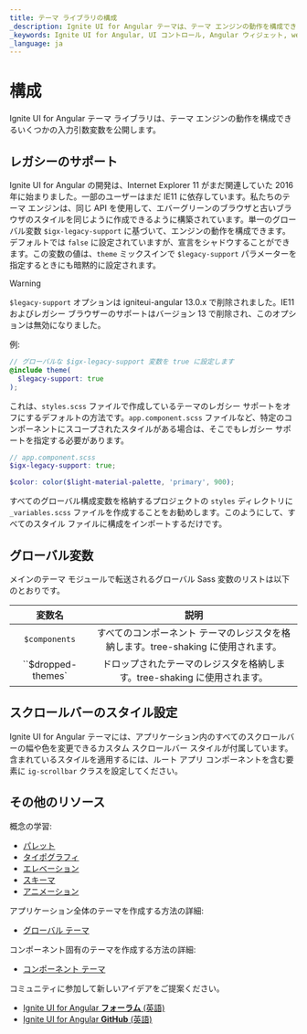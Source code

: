 ```yaml
---
title: テーマ ライブラリの構成
_description: Ignite UI for Angular テーマは、テーマ エンジンの動作を構成できるいくつかのグローバル変数を提供します。
_keywords: Ignite UI for Angular, UI コントロール, Angular ウィジェット, web ウィジェット, UI ウィジェット, Angular, ネイティブ Angular コンポーネント スイート, ネイティブ Angular コントロール, ネイティブ Angular コンポーネント ライブラリ, ネイティブ Angular コンポーネント, Angular Theming コンポーネント, Angular Theming
_language: ja
---
```


# 構成

<div class="highlight">Ignite UI for Angular テーマ ライブラリは、テーマ エンジンの動作を構成できるいくつかの入力引数変数を公開します。</div>
<div class="divider"></div>

## レガシーのサポート

Ignite UI for Angular の開発は、Internet Explorer 11 がまだ関連していた 2016 年に始まりました。一部のユーザーはまだ IE11 に依存しています。私たちのテーマ エンジンは、同じ API を使用して、エバーグリーンのブラウザと古いブラウザのスタイルを同じように作成できるように構築されています。単一のグローバル変数 `$igx-legacy-support` に基づいて、エンジンの動作を構成できます。デフォルトでは `false` に設定されていますが、宣言をシャドウすることができます。この変数の値は、`theme` ミックスインで `$legacy-support` パラメーターを指定するときにも暗黙的に設定されます。

> [!WARNING]
> `$legacy-support` オプションは igniteui-angular 13.0.x で削除されました。IE11 およびレガシー ブラウザーのサポートはバージョン 13 で削除され、このオプションは無効になりました。

例:

```scss
// グローバルな $igx-legacy-support 変数を true に設定します
@include theme(
  $legacy-support: true
);
```

これは、`styles.scss` ファイルで作成しているテーマのレガシー サポートをオフにするデフォルトの方法です。`app.component.scss` ファイルなど、特定のコンポーネントにスコープされたスタイルがある場合は、そこでもレガシー サポートを指定する必要があります。

```scss
// app.component.scss
$igx-legacy-support: true;

$color: color($light-material-palette, 'primary', 900);
```

すべてのグローバル構成変数を格納するプロジェクトの `styles` ディレクトリに `_variables.scss` ファイルを作成することをお勧めします。このようにして、すべてのスタイル ファイルに構成をインポートするだけです。

## グローバル変数

メインのテーマ モジュールで転送されるグローバル Sass 変数のリストは以下のとおりです。

| 変数名 | 説明                                                                 |
|:-------------:|:---------------------------------------------------------------------------:|
| `$components` | すべてのコンポーネント テーマのレジスタを格納します。tree-shaking に使用されます。            |
| ``$dropped-themes`  | ドロップされたテーマのレジスタを格納します。tree-shaking に使用されます。  |

## スクロールバーのスタイル設定

Ignite UI for Angular テーマには、アプリケーション内のすべてのスクロールバーの幅や色を変更できるカスタム スクロールバー スタイルが付属しています。含まれているスタイルを適用するには、ルート アプリ コンポーネントを含む要素に `ig-scrollbar` クラスを設定してください。

<div class="divider"></div>

## その他のリソース
概念の学習:

* [パレット](./palettes.md)
* [タイポグラフィ](./typography.md)
* [エレベーション](./elevations.md)
* [スキーマ](./schemas.md)
* [アニメーション](./animations.md)

アプリケーション全体のテーマを作成する方法の詳細:
* [グローバル テーマ](./global-themes.md)

コンポーネント固有のテーマを作成する方法の詳細:
* [コンポーネント テーマ](./component-themes.md)

コミュニティに参加して新しいアイデアをご提案ください。

* [Ignite UI for Angular **フォーラム** (英語)](https://www.infragistics.com/community/forums/f/ignite-ui-for-angular)
* [Ignite UI for Angular **GitHub** (英語)](https://github.com/IgniteUI/igniteui-angular)
